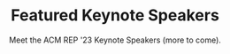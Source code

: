 ---
widget: people
headless: true
active: true
weight: 10
title: Featured Keynote Speakers
subtitle: >-
  Meet the ACM REP '23 Keynote Speakers (more to come).
content:
  user_groups:
  #  - Keynote Speaker
design:
  columns: '2'
  show_social: false
  show_interests: false
  background: {}
advanced:
  css_style: ''
  css_class: ''
---